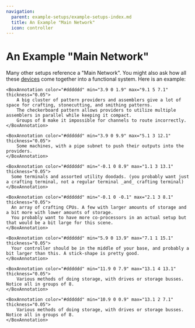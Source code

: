 ```yaml
---
navigation:
  parent: example-setups/example-setups-index.md
  title: An Example "Main Network"
  icon: controller
---
```


# An Example "Main Network"

Many other setups reference a "Main Network". You might also ask how all these [devices](../ae2-mechanics/devices.md) come
together into a functional system. Here is an example:

<GameScene zoom="2.5" interactive={true}>
  <ImportStructure src="../assets/assemblies/treelike_network_structure.snbt" />

    <BoxAnnotation color="#dddddd" min="3.9 0 1.9" max="9.1 5 7.1" thickness="0.05">
        A big cluster of pattern providers and assemblers give a lot of space for crafting, stonecutting, and smithing patterns.
        The checkerboard pattern allows providers to utilize multiple assemblers in parallel while keeping it compact.
        Groups of 8 make it impossible for channels to route incorrectly.
    </BoxAnnotation>

    <BoxAnnotation color="#dddddd" min="3.9 0 9.9" max="5.1 3 12.1" thickness="0.05">
        Some machines, with a pipe subnet to push their outputs into the providers.
    </BoxAnnotation>

    <BoxAnnotation color="#dddddd" min="-0.1 0 8.9" max="1.1 3 13.1" thickness="0.05">
      Some terminals and assorted utility doodads. (you probably want just a crafting terminal, not a regular terminal _and_ crafting terminal)
    </BoxAnnotation>

    <BoxAnnotation color="#dddddd" min="-0.1 0 -0.1" max="2.1 3 8.1" thickness="0.05">
      An array of crafting CPUs. A few with larger amounts of storage and a bit more with lower amounts of storage.
      You probably want to have more co-processors in an actual setup but that would be a bit large for this scene.
    </BoxAnnotation>

    <BoxAnnotation color="#dddddd" min="5.9 0 13.9" max="7.1 1 15.1" thickness="0.05">
      Your controller should be in the middle of your base, and probably a bit larger than this. A stick-shape is pretty good.
    </BoxAnnotation>

    <BoxAnnotation color="#dddddd" min="11.9 0 7.9" max="13.1 4 13.1" thickness="0.05">
        Various methods of doing storage, with drives or storage busses. Notice all in groups of 8.
    </BoxAnnotation>

    <BoxAnnotation color="#dddddd" min="10.9 0 0.9" max="13.1 2 7.1" thickness="0.05">
        Various methods of doing storage, with drives or storage busses. Notice all in groups of 8.
    </BoxAnnotation>

  <IsometricCamera yaw="315" pitch="30" />
</GameScene>
